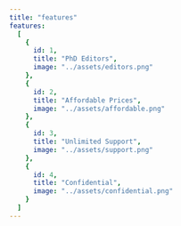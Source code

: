 ```yaml
---
title: "features"
features:
  [
    {
      id: 1,
      title: "PhD Editors",
      image: "../assets/editors.png"
    },
    {
      id: 2,
      title: "Affordable Prices",
      image: "../assets/affordable.png"
    },
    {
      id: 3,
      title: "Unlimited Support",
      image: "../assets/support.png"
    },
    {
      id: 4,
      title: "Confidential",
      image: "../assets/confidential.png"
    }
  ]
---
```

